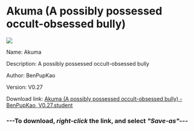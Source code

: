 # Akuma (A possibly possessed occult-obsessed bully)

<img src = "https://raw.githubusercontent.com/Arbiter1223/Koukou-Gurashi-Custom-Students/master/Students/Files/Akuma%20(A%20possibly%20possessed%20occult-obsessed%20bully).png">

Name: Akuma

Description: A possibly possessed occult-obsessed bully

Author: BenPupKao

Version: V0.27

Download link: <a href="https://raw.githubusercontent.com/Arbiter1223/Koukou-Gurashi-Custom-Students/master/Students/Files/Akuma%20(A%20possibly%20possessed%20occult-obsessed%20bully)%20-%20BenPupKao%2C%20V0.27.student">Akuma (A possibly possessed occult-obsessed bully) - BenPupKao, V0.27.student</a>

### ---**To download, _right-click_ the link, and select _"Save-as"_**---

